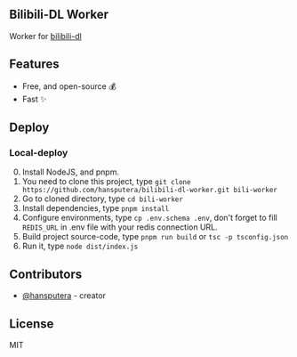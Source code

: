 ## Bilibili-DL Worker

Worker for [bilibili-dl](https://github.com/hansputera/bilibili-dl.git)

## Features
- Free, and open-source 💰
- Fast ✨

## Deploy
### Local-deploy
0. Install NodeJS, and pnpm.
1. You need to clone this project, type `git clone https://github.com/hansputera/bilibili-dl-worker.git bili-worker`
2. Go to cloned directory, type `cd bili-worker`
3. Install dependencies, type `pnpm install`
4. Configure environments, type `cp .env.schema .env`, don't forget to fill `REDIS_URL` in .env file with your redis connection URL.
5. Build project source-code, type `pnpm run build` or `tsc -p tsconfig.json`
6. Run it, type `node dist/index.js`

## Contributors
- [@hansputera](https://github.com/hansputera) - creator

## License
MIT
